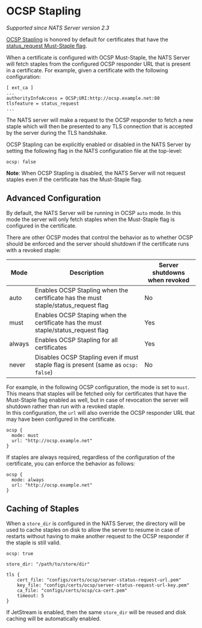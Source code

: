 # OCSP Stapling

_Supported since NATS Server version 2.3_

[OCSP Stapling](https://en.wikipedia.org/wiki/OCSP_stapling) is honored by default for certificates that have 
the [status_request Must-Staple flag](https://datatracker.ietf.org/doc/html/rfc6961).

When a certificate is configured with OCSP Must-Staple, the NATS Server will fetch staples from the configured OCSP responder URL
that is present in a certificate. For example, given a certificate with the following configuration:
               
```
[ ext_ca ]
...                                                                           
authorityInfoAccess = OCSP;URI:http://ocsp.example.net:80
tlsfeature = status_request
...
```

The NATS server will make a request to the OCSP responder to fetch a new staple which will then be presented to
any TLS connection that is accepted by the server during the TLS handshake.

OCSP Stapling can be explicitly enabled or disabled in the NATS Server by setting the following flag in the NATS configuration file at the top-level:

```hcl
ocsp: false
```

**Note**: When OCSP Stapling is disabled, the NATS Server will not request staples even if the certificate has
the Must-Staple flag.

## Advanced Configuration

By default, the NATS Server will be running in OCSP `auto` mode.  In this mode the server will only fetch 
staples when the Must-Staple flag is configured in the certificate.
                     
There are other OCSP modes that control the behavior as to whether OCSP should be enforced and the server
should shutdown if the certificate runs with a revoked staple:
                     
| Mode   | Description                                                           | Server shutdowns when revoked |
| --------- | ---- | ----- |
| auto   | Enables OCSP Stapling when the certificate has the must staple/status_request flag | No                            |
| must   | Enables OCSP Staping when the certificate has the must staple/status_request flag  | Yes                           |
| always | Enables OCSP Stapling for all certificates                            | Yes                           |
| never  | Disables OCSP Stapling even if must staple flag is present (same as `ocsp: false`) | No                            |

For example, in the following OCSP configuration, the mode is set to `must`. This means that staples will be fetched only for certificates
that have the Must-Staple flag enabled as well, but in case of revocation the server will shutdown rather than run with a revoked staple.  
In this configuration, the `url` will also override the OCSP responder URL that may have been configured in
the certificate.

```hcl
ocsp {
  mode: must
  url: "http://ocsp.example.net"
}
```

If staples are always required, regardless of the configuration of the certificate, you can enforce the behavior as follows:
                     
```hcl
ocsp {
  mode: always
  url: "http://ocsp.example.net"
}
```

## Caching of Staples

When a `store_dir` is configured in the NATS Server, the directory will be used to cache staples on disk
to allow the server to resume in case of restarts without having to make another request to the OCSP responder
if the staple is still valid.
                    
```hcl
ocsp: true

store_dir: "/path/to/store/dir"

tls {
	cert_file: "configs/certs/ocsp/server-status-request-url.pem"
	key_file: "configs/certs/ocsp/server-status-request-url-key.pem"
	ca_file: "configs/certs/ocsp/ca-cert.pem"
	timeout: 5
}
```

If JetStream is enabled, then the same `store_dir` will be reused and disk caching will be automatically enabled.
